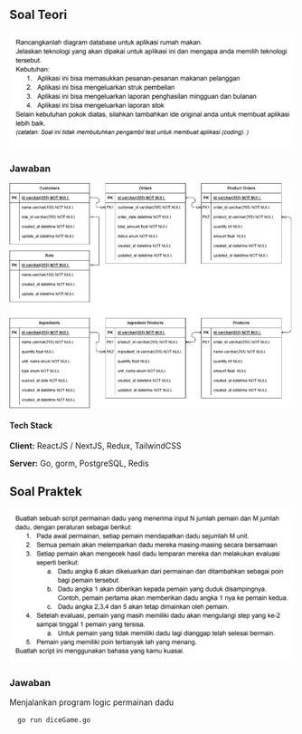 ## Soal Teori

![soal teori](./soal_teori.png)

### Jawaban

![ERD restaurant app](./erd.png)


#### Tech Stack

**Client:** ReactJS / NextJS, Redux, TailwindCSS

**Server:** Go, gorm, PostgreSQL, Redis

## Soal Praktek
![soal praktek](./soal_praktek.png)

### Jawaban
Menjalankan program logic permainan dadu 

```bash
  go run diceGame.go
```